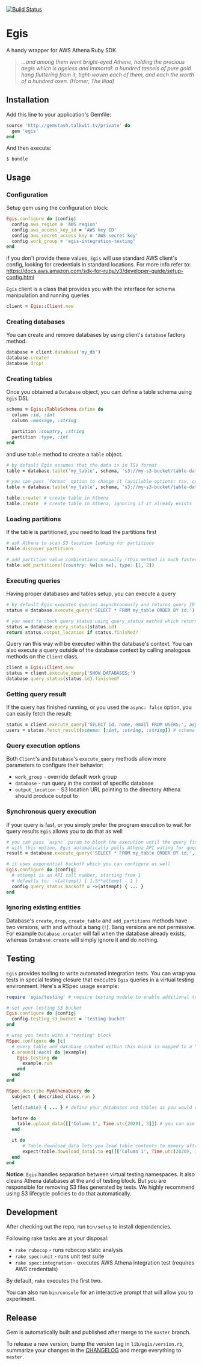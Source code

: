 [![Build Status](http://jenkins-ci.talkwit.tv/buildStatus/icon?job=u2i/aegis/master)](http://jenkins-ci.talkwit.tv/job/u2i/aegis/master)

# Egis

A handy wrapper for AWS Athena Ruby SDK.

>*...and among them went bright-eyed Athene, holding the precious aegis which is ageless and immortal:
> a hundred tassels of pure gold hang fluttering from it, tight-woven each of them,
> and each the worth of a hundred oxen. (Homer, The Iliad)*


## Installation

Add this line to your application's Gemfile:

```ruby
source 'http://gemstash.talkwit.tv/private' do
  gem 'egis'
end
```

And then execute:

    $ bundle


## Usage

### Configuration

Setup gem using the configuration block:

```ruby
Egis.configure do |config|
  config.aws_region = 'AWS region'
  config.aws_access_key_id = 'AWS key ID'
  config.aws_secret_access_key = 'AWS secret key'
  config.work_group = 'egis-integration-testing'
end
```

if you don't provide these values, `Egis` will use standard AWS client's config, looking for credentials in standard
locations. For more info refer to: https://docs.aws.amazon.com/sdk-for-ruby/v3/developer-guide/setup-config.html


`Egis` client is a class that provides you with the interface for schema manipulation and running queries

```ruby
client = Egis::Client.new
```

### Creating databases

You can create and remove databases by using client's `database` factory method.

```ruby
database = client.database('my_db')
database.create!
database.drop!
```

### Creating tables

Once you obtained a `Database` object, you can define a table schema using `Egis` DSL

```ruby
schema = Egis::TableSchema.define do
  column :id, :int
  column :message, :string

  partition :country, :string
  partition :type, :int
end
```

and use `table` method to create a `Table` object.

```ruby
# by default Egis assumes that the data is in TSV format
table = database.table('my_table', schema, 's3://my-s3-bucket/table-data-location')

# you can pass `format` option to change it (available options: tsv, csv, orc)
table = database.table('my_table', schema, 's3://my-s3-bucket/table-data-location', format: :orc)

table.create! # create table in Athena
table.create  # create table in Athena, ignoring if it already exists
```

### Loading partitions

If the table is partitioned, you need to load the partitions first

```ruby
# ask Athena to scan S3 location looking for partitions
table.discover_partitions

# add partition value combinations manually (this method is much faster with large number of partitions)
table.add_partitions!(country: %w[us mx], type: [1, 2])
```

### Executing queries

Having proper databases and tables setup, you can execute a query

```ruby
# by default Egis executes queries asynchronously and returns query ID
status = database.execute_query('SELECT * FROM my_table ORDER BY id;')

# you need to check query status using query_status method which returns Egis::QueryStatus object
status = database.query_status(status.id)
return status.output_location if status.finished?
```

Query ran this way will be executed within the database's context. You can also execute a query outside of the database
context by calling analogous methods on the `Client` class.

```ruby
client = Egis::Client.new
status = client.execute_query('SHOW DATABASES;')
database.query_status(status.id).finished?
```

### Getting query result

If the query has finished running, or you used the `async: false` option, you can easily fetch the result:

```ruby
status = client.execute_query('SELECT id, name, email FROM USERS;', async: false)
users = status.fetch_result(schema: [:int, :string, :string]) # schema is optional
```

### Query execution options

Both `Client`'s and `Database`'s `execute_query` methods allow more parameters to configure their behavior:
- `work_group` - override default work group
- `database` - run query in the context of specific database
- `output_location` - S3 location URL pointing to the directory Athena should produce output to

### Synchronous query execution

If your query is fast, or you simply prefer the program execution to wait for query results `Egis` allows you to do
that as well

```ruby
# you can pass `async` param to block the execution until the query finishes
# with this option, Egis automatically polls Athena API wating for query to finish
result = database.execute_query('SELECT * FROM my_table ORDER BY id;', async: false)

# it uses exponential backoff which you can configure as well
Egis.configure do |config|
  # attempt is an API call number, starting from 1
  # defaults to: ->(attempt) { 1.5**attempt - 1 }
  config.query_status_backoff = ->(attempt) { ... }
end
```

### Ignoring existing entities

Database's `create`, `drop`, `create_table` and `add_partitions` methods have two versions, with and without a
bang (`!`). Bang versions are not permissive. For example `Database.create!` will fail when the database already exists,
whereas `Database.create` will simply ignore it and do nothing.


## Testing

`Egis` provides tooling to write automated integration tests. You can wrap you tests in special testing closure that
executes `Egis` queries in a virtual testing environment. Here's a RSpec usage example:

```ruby
require 'egis/testing' # require testing module to enable additional testing capabilities

# set your testing S3 bucket
Egis.configure do |config|
  config.testing_s3_bucket = 'testing-bucket'
end

# wrap you tests with a "testing" block
RSpec.configure do |c|
  # every table and database created within this block is mapped to a "virtual" table space in your testing S3 bucket
  c.around(:each) do |example|
    Egis.testing do
      example.run
    end
  end
end

RSpec.describe MyAthenaQuery do
  subject { described_class.run }

  let(:table) { ... } # define your databases and tables as you would define them in the code

  before do
    table.upload_data([['Column 1', Time.utc(2020), 3]]) # you can use Table.upload_data to upload test data to S3
  end

  it do
      # Table.download_data lets you load table contents to memory after executing tested code
      expect(table.download_data).to eq([['Column 1', Time.utc(2020), 3]])
  end
end
```

**Notice**: `Egis` handles separation between virtual testing namespaces. It also cleans Athena databases at the and of
testing block. But you are responsible for removing S3 files generated by tests. We highly recommend using S3 lifecycle
policies to do that automatically.


## Development

After checking out the repo, run `bin/setup` to install dependencies.

Following rake tasks are at your disposal:
- `rake rubocop` - runs rubocop static analysis
- `rake spec:unit` - runs unit test suite
- `rake spec:integration` - executes AWS Athena integration test (requires AWS credentials)

By default, `rake` executes the first two.

You can also run `bin/console` for an interactive prompt that will allow you to experiment.


## Release

Gem is automatically built and published after merge to the `master` branch.

To release a new version, bump the version tag in `lib/egis/version.rb`,
summarize your changes in the [CHANGELOG](CHANGELOG.md) and merge everything to `master`.
